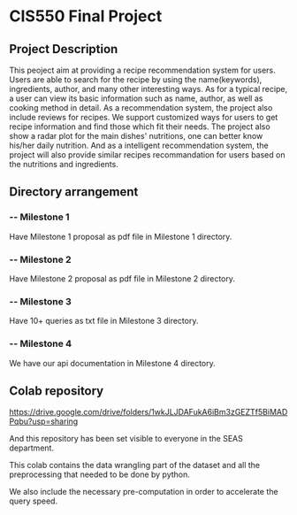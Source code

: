 # CIS550 Final Project

## Project Description

This peoject aim at providing a recipe recommendation system for users. Users are able to search for the recipe by using the name(keywords), ingredients, author, and many other interesting ways. As for a typical recipe, a user can view its basic information such as name, author, as well as cooking method in detail. As a recommendation system, the project also include reviews for recipes. We support customized ways for users to get recipe information and find those which fit their needs. The project also show a radar plot for the main dishes' nutritions, one can better know his/her daily nutrition. And as a intelligent recommendation system, the project will also provide similar recipes recommandation for users based on the nutritions and ingredients.

## Directory arrangement

### -- Milestone 1
Have Milestone 1 proposal as pdf file in Milestone 1 directory.


### -- Milestone 2
Have Milestone 2 proposal as pdf file in Milestone 2 directory.


### -- Milestone 3
Have 10+ queries as txt file in Milestone 3 directory.

### -- Milestone 4
We have our api documentation in Milestone 4 directory.

## Colab repository
https://drive.google.com/drive/folders/1wkJLJDAFukA6iBm3zGEZTf5BiMADPqbu?usp=sharing

And this repository has been set visible to everyone in the SEAS department.

This colab contains the data wrangling part of the dataset and all the preprocessing that needed to be done by python.

We also include the necessary pre-computation in order to accelerate the query speed.
